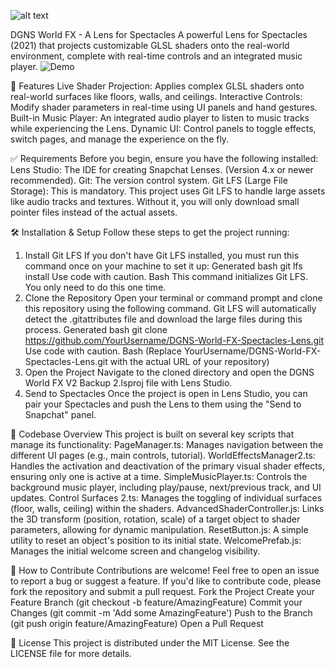 ![alt text](https://img.shields.io/badge/License-MIT-yellow.svg)

DGNS World FX - A Lens for Spectacles
A powerful Lens for Spectacles (2021) that projects customizable GLSL shaders onto the real-world environment, complete with real-time controls and an integrated music player.
![Demo](https://s14.gifyu.com/images/bN2EJ.gif)


🚀 Features
Live Shader Projection: Applies complex GLSL shaders onto real-world surfaces like floors, walls, and ceilings.
Interactive Controls: Modify shader parameters in real-time using UI panels and hand gestures.
Built-in Music Player: An integrated audio player to listen to music tracks while experiencing the Lens.
Dynamic UI: Control panels to toggle effects, switch pages, and manage the experience on the fly.

✅ Requirements
Before you begin, ensure you have the following installed:
Lens Studio: The IDE for creating Snapchat Lenses. (Version 4.x or newer recommended).
Git: The version control system.
Git LFS (Large File Storage): This is mandatory. This project uses Git LFS to handle large assets like audio tracks and textures. Without it, you will only download small pointer files instead of the actual assets.

🛠️ Installation & Setup
Follow these steps to get the project running:

1. Install Git LFS
If you don't have Git LFS installed, you must run this command once on your machine to set it up:
Generated bash
git lfs install
Use code with caution.
Bash
This command initializes Git LFS. You only need to do this one time.
2. Clone the Repository
Open your terminal or command prompt and clone this repository using the following command. Git LFS will automatically detect the .gitattributes file and download the large files during this process.
Generated bash
git clone https://github.com/YourUsername/DGNS-World-FX-Spectacles-Lens.git
Use code with caution.
Bash
(Replace YourUsername/DGNS-World-FX-Spectacles-Lens.git with the actual URL of your repository)
3. Open the Project
Navigate to the cloned directory and open the DGNS World FX V2 Backup 2.lsproj file with Lens Studio.
4. Send to Spectacles
Once the project is open in Lens Studio, you can pair your Spectacles and push the Lens to them using the "Send to Snapchat" panel.

📂 Codebase Overview
This project is built on several key scripts that manage its functionality:
PageManager.ts: Manages navigation between the different UI pages (e.g., main controls, tutorial).
WorldEffectsManager2.ts: Handles the activation and deactivation of the primary visual shader effects, ensuring only one is active at a time.
SimpleMusicPlayer.ts: Controls the background music player, including play/pause, next/previous track, and UI updates.
Control Surfaces 2.ts: Manages the toggling of individual surfaces (floor, walls, ceiling) within the shaders.
AdvancedShaderController.js: Links the 3D transform (position, rotation, scale) of a target object to shader parameters, allowing for dynamic manipulation.
ResetButton.js: A simple utility to reset an object's position to its initial state.
WelcomePrefab.js: Manages the initial welcome screen and changelog visibility.

🤝 How to Contribute
Contributions are welcome! Feel free to open an issue to report a bug or suggest a feature. If you'd like to contribute code, please fork the repository and submit a pull request.
Fork the Project
Create your Feature Branch (git checkout -b feature/AmazingFeature)
Commit your Changes (git commit -m 'Add some AmazingFeature')
Push to the Branch (git push origin feature/AmazingFeature)
Open a Pull Request

📄 License
This project is distributed under the MIT License. See the LICENSE file for more details.
